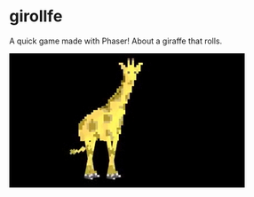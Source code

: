 # girollfe

A quick game made with Phaser! About a giraffe that rolls.

![Alt text](/img/walk.gif?raw=true "Walk")
